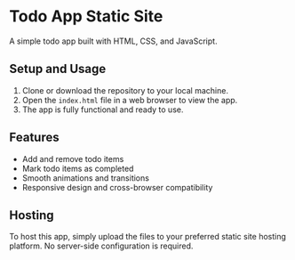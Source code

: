 # Todo App Static Site

A simple todo app built with HTML, CSS, and JavaScript.

## Setup and Usage

1. Clone or download the repository to your local machine.
2. Open the `index.html` file in a web browser to view the app.
3. The app is fully functional and ready to use.

## Features

* Add and remove todo items
* Mark todo items as completed
* Smooth animations and transitions
* Responsive design and cross-browser compatibility

## Hosting

To host this app, simply upload the files to your preferred static site hosting platform. No server-side configuration is required.